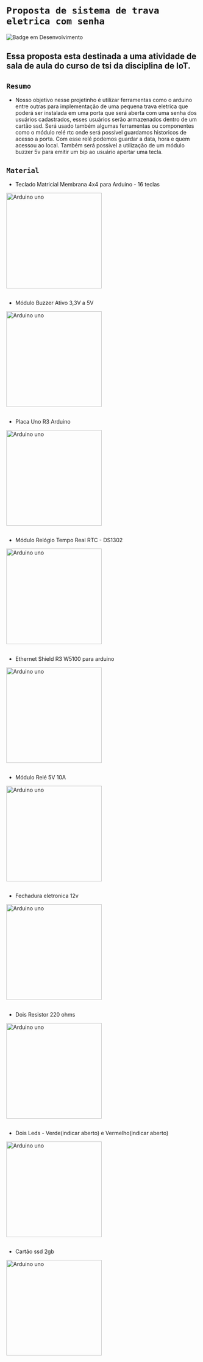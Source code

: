 # `Proposta de sistema de trava eletrica com senha` 
![Badge em Desenvolvimento](http://img.shields.io/static/v1?label=STATUS&message=EM%20DESENVOLVIMENTO&color=GREEN&style=for-the-badge)
## Essa proposta esta destinada a uma atividade de sala de aula do curso de tsi da disciplina de IoT.

## `Resumo` 
- Nosso objetivo nesse projetinho é utilizar ferramentas como o arduino entre outras para implementação de uma pequena trava eletrica que poderá ser instalada em uma porta que será aberta com uma senha dos usuários cadastrados, esses usuários serão armazenados dentro de um cartão ssd. Será usado também algumas ferramentas ou componentes como o módulo relé rtc onde será possível guardamos historicos de acesso a porta. Com esse relé podemos guardar a data, hora e quem acessou ao local. Também será possível a utilização de um módulo buzzer 5v para emitir um bip ao usuário apertar uma tecla.
## `Material` 
- Teclado Matricial Membrana 4x4 para Arduino - 16 teclas
<img align="center" alt="Arduino uno" height="250" width="250" src="https://www.usinainfo.com.br/1023864-thickbox_default/teclado-matricial-membrana-4x4-para-arduino-16-teclas.jpg" />

##

- Módulo Buzzer Ativo 3,3V a 5V
<img align="center" alt="Arduino uno" height="250" width="250" src="https://www.usinainfo.com.br/1014408-thickbox_default/modulo-buzzer-ativo-33v-a-5v-bp19.jpg" />

##

- Placa Uno R3 Arduino
<img align="center" alt="Arduino uno" height="250" width="250" src="https://www.usinainfo.com.br/1012957-thickbox_default/placa-uno-r3-arduino-cabo-usb.jpg" />

##

- Módulo Relógio Tempo Real RTC - DS1302
<img align="center" alt="Arduino uno" height="250" width="250" src="https://www.usinainfo.com.br/1021246-thickbox_default/modulo-relogio-tempo-real-rtc-ds1302.jpg" />

##

- Ethernet Shield R3 W5100 para arduino
<img align="center" alt="Arduino uno" height="250" width="250" src="https://www.usinainfo.com.br/1019675-thickbox_default/ethernet-shield-r3-w5100-para-arduino.jpg" />

##

- Módulo Relé 5V 10A
<img align="center" alt="Arduino uno" height="250" width="250" src="https://www.usinainfo.com.br/1017054-thickbox_default/modulo-rele-5v-10a-1-canal-com-optoacoplador.jpg" />

##

- Fechadura eletronica 12v
<img align="center" alt="Arduino uno" height="250" width="250" src="https://ae01.alicdn.com/kf/Hded3f06bbcb34df68a554d66a5f50337t.jpg_220x220.webp_480x480Q90.webp" />

##

- Dois Resistor 220 ohms
<img align="center" alt="Arduino uno" height="250" width="250" src="https://upload.wikimedia.org/wikipedia/commons/9/9b/220_ohms_5%25_axial_resistor.jpg" />

##

- Dois Leds - Verde(indicar aberto) e Vermelho(indicar aberto)
<img align="center" alt="Arduino uno" height="250" width="250" src="https://www.usinainfo.com.br/1019683-thickbox_default/led-vermelho-5mm-difuso-kit-com-5-unidades.jpg" />

##

- Cartão ssd 2gb
<img align="center" alt="Arduino uno" height="250" width="250" src="https://images.tcdn.com.br/img/img_prod/679622/cartao_micro_sd_2gb_kingston_8046_1_20190203094511.jpg" />

##
